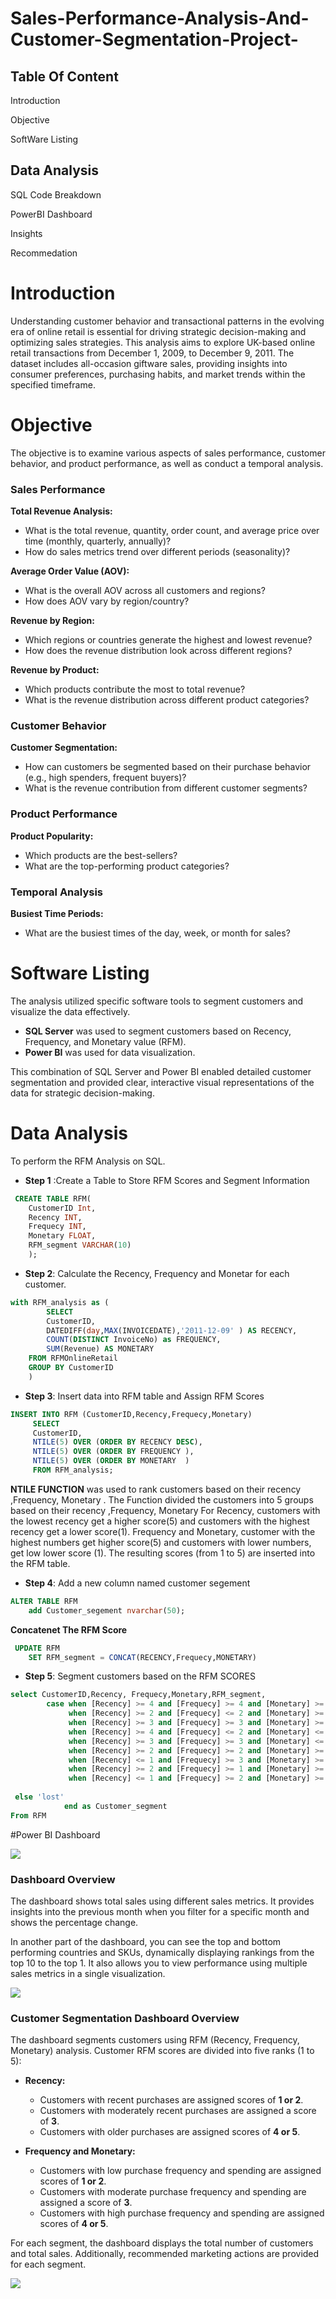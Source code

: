 # Sales-Performance-Analysis-And-Customer-Segmentation-Project-

## Table Of Content 
   Introduction
   
   Objective 
   
   SoftWare Listing 
   
   ## Data Analysis 

   SQL Code Breakdown 

   PowerBI Dashboard 

   Insights 

   Recommedation 

# Introduction 
   
Understanding customer behavior and transactional patterns in the evolving era of online retail is essential for driving strategic decision-making and optimizing sales strategies. This analysis aims to explore UK-based online retail transactions from December 1, 2009, to December 9, 2011. The dataset includes all-occasion giftware sales, providing insights into consumer preferences, purchasing habits, and market trends within the specified timeframe.

# Objective 

The objective is to examine various aspects of sales performance, customer behavior, and product performance, as well as conduct a temporal analysis. 

### Sales Performance

**Total Revenue Analysis:**
- What is the total revenue, quantity, order count, and average price over time (monthly, quarterly, annually)?
- How do sales metrics trend over different periods (seasonality)?

**Average Order Value (AOV):**
- What is the overall AOV across all customers and regions?
- How does AOV vary by region/country?

**Revenue by Region:**
- Which regions or countries generate the highest and lowest revenue?
- How does the revenue distribution look across different regions?

**Revenue by Product:**
- Which products contribute the most to total revenue?
- What is the revenue distribution across different product categories?

### Customer Behavior

**Customer Segmentation:**
- How can customers be segmented based on their purchase behavior (e.g., high spenders, frequent buyers)?
- What is the revenue contribution from different customer segments?

### Product Performance

**Product Popularity:**
- Which products are the best-sellers?
- What are the top-performing product categories?

### Temporal Analysis

**Busiest Time Periods:**
- What are the busiest times of the day, week, or month for sales?

# Software Listing
The analysis utilized specific software tools to segment customers and visualize the data effectively. 

- **SQL Server** was used to segment customers based on Recency, Frequency, and Monetary value (RFM).
- **Power BI** was used for data visualization.

This combination of SQL Server and Power BI enabled detailed customer segmentation and provided clear, interactive visual representations of the data for strategic decision-making.

# Data Analysis 
To perform the RFM Analysis on SQL. 
- **Step 1** :Create a Table to Store RFM Scores and Segment Information 

```sql
 CREATE TABLE RFM(
    CustomerID Int,
    Recency INT,
    Frequecy INT,
    Monetary FLOAT,
    RFM_segment VARCHAR(10)
    );
```

- **Step 2**: Calculate the Recency, Frequency and Monetar for each customer.

```sql
with RFM_analysis as (
        SELECT 
        CustomerID, 
        DATEDIFF(day,MAX(INVOICEDATE),'2011-12-09' ) AS RECENCY,
        COUNT(DISTINCT InvoiceNo) as FREQUENCY,
        SUM(Revenue) AS MONETARY
    FROM RFMOnlineRetail
    GROUP BY CustomerID
    )
```
- **Step 3**: Insert data into RFM table and  Assign RFM Scores
```sql 
INSERT INTO RFM (CustomerID,Recency,Frequecy,Monetary)
     SELECT 
     CustomerID, 
     NTILE(5) OVER (ORDER BY RECENCY DESC),
     NTILE(5) OVER (ORDER BY FREQUENCY ),
     NTILE(5) OVER (ORDER BY MONETARY  )
     FROM RFM_analysis;
```
**NTILE FUNCTION** was used to rank customers based on their recency ,Frequency, Monetary . The Function divided the customers into 5 groups based on their recency ,Frequency, Monetary
For Recency, customers with the lowest recency get a higher score(5) and customers with the highest recency 
get a lower score(1). Frequency and Monetary, customer with the highest numbers get higher score(5) and customers with lower numbers, get low lower score (1).  The resulting scores (from 1 to 5) are inserted into the RFM table. 

- **Step 4**: Add a new column named customer segement   
```sql 
ALTER TABLE RFM
    add Customer_segement nvarchar(50);
```

**Concatenet The RFM Score**
```sql
 UPDATE RFM
    SET RFM_segment = CONCAT(RECENCY,Frequecy,MONETARY)
```

- **Step 5**: Segment customers based on the RFM SCORES
```sql
select CustomerID,Recency, Frequecy,Monetary,RFM_segment,
        case when [Recency] >= 4 and [Frequecy] >= 4 and [Monetary] >= 4 then 'Champion'
             when [Recency] >= 2 and [Frequecy] <= 2 and [Monetary] >= 4 then  'Big Spenders'
             when [Recency] >= 3 and [Frequecy] >= 3 and [Monetary] >= 3 then 'Loyal Customer'
             when [Recency] >= 4 and [Frequecy] <= 2 and [Monetary] <= 3 then 'New Customers'
             when [Recency] >= 3 and [Frequecy] >= 3 and [Monetary] <= 2 then  'Low Spender'
             when [Recency] >= 2 and [Frequecy] >= 2 and [Monetary] >= 2 then 'Promising'
             when [Recency] <= 1 and [Frequecy] >= 3 and [Monetary] >= 3 then  'Can not lose'
             when [Recency] >= 2 and [Frequecy] >= 1 and [Monetary] >= 1 then  'About To sleep'
             when [Recency] <= 1 and [Frequecy] >= 2 and [Monetary] >= 1 then   'At Risk'
                             
 else 'lost'
            end as Customer_segment
From RFM
 ```

#Power BI Dashboard 

![](RFMANALYIS/Salesperformance.png)

### Dashboard Overview

The dashboard shows total sales using different sales metrics. It provides insights into the previous month when you filter for a specific month and shows the percentage change.

In another part of the dashboard, you can see the top and bottom performing countries and SKUs, dynamically displaying rankings from the top 10 to the top 1. It also allows you to view performance using multiple sales metrics in a single visualization.

![](RFMANALYIS/customersegementation.png)

### Customer Segmentation Dashboard Overview

The dashboard segments customers using RFM (Recency, Frequency, Monetary) analysis. Customer RFM scores are divided into five ranks (1 to 5):

- **Recency:**
  - Customers with recent purchases are assigned scores of **1 or 2**.
  - Customers with moderately recent purchases are assigned a score of **3**.
  - Customers with older purchases are assigned scores of **4 or 5**.

- **Frequency and Monetary:**
  - Customers with low purchase frequency and spending are assigned scores of **1 or 2**.
  - Customers with moderate purchase frequency and spending are assigned a score of **3**.
  - Customers with high purchase frequency and spending are assigned scores of **4 or 5**.

For each segment, the dashboard displays the total number of customers and total sales. Additionally, recommended marketing actions are provided for each segment.

![](RFMANALYIS/timebased.png)


